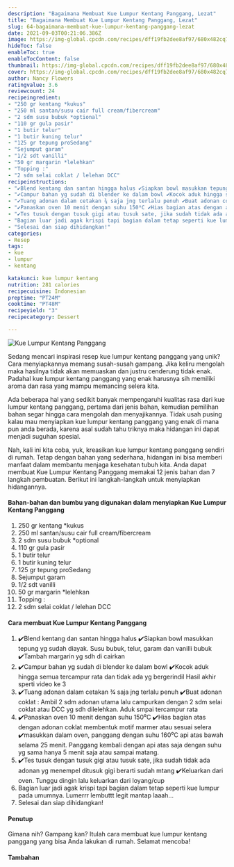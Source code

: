 ```yaml
---
description: "Bagaimana Membuat Kue Lumpur Kentang Panggang, Lezat"
title: "Bagaimana Membuat Kue Lumpur Kentang Panggang, Lezat"
slug: 64-bagaimana-membuat-kue-lumpur-kentang-panggang-lezat
date: 2021-09-03T00:21:06.386Z
image: https://img-global.cpcdn.com/recipes/dff19fb2dee8af97/680x482cq70/kue-lumpur-kentang-panggang-foto-resep-utama.jpg
hideToc: false
enableToc: true
enableTocContent: false
thumbnail: https://img-global.cpcdn.com/recipes/dff19fb2dee8af97/680x482cq70/kue-lumpur-kentang-panggang-foto-resep-utama.jpg
cover: https://img-global.cpcdn.com/recipes/dff19fb2dee8af97/680x482cq70/kue-lumpur-kentang-panggang-foto-resep-utama.jpg
author: Nancy Flowers
ratingvalue: 3.6
reviewcount: 24
recipeingredient:
- "250 gr kentang *kukus"
- "250 ml santan/susu cair full cream/fibercream"
- "2 sdm susu bubuk *optional"
- "110 gr gula pasir"
- "1 butir telur"
- "1 butir kuning telur"
- "125 gr tepung proSedang"
- "Sejumput garam"
- "1/2 sdt vanilli"
- "50 gr margarin *lelehkan"
- "Topping :"
- "2 sdm selai coklat / lelehan DCC"
recipeinstructions:
- "✔️Blend kentang dan santan hingga halus ✔️Siapkan bowl masukkan tepung yg sudah diayak. Susu bubuk, telur, garam dan vanilli bubuk ✔️Tambah margarin yg sdh di cairkan"
- "✔️Campur bahan yg sudah di blender ke dalam bowl ✔️Kocok aduk hingga semua tercampur rata dan tidak ada yg bergerindil Hasil akhir sperti video ke 3"
- "✔️Tuang adonan dalam cetakan ¾ saja jng terlalu penuh ✔️Buat adonan coklat : Ambil 2 sdm adonan utama lalu campurkan dengan 2 sdm selai coklat atau DCC yg sdh dilelehkan. Aduk smpai tercampur rata"
- "✔️Panaskan oven 10 menit dengan suhu 150⁰C ✔️Hias bagian atas dengan adonan coklat membentuk motif marmer atau sesuai selera ✔️masukkan dalam oven, panggang dengan suhu 160⁰C api atas bawah selama 25 menit. Panggang kembali dengan api atas saja dengan suhu yg sama hanya 5 menit saja atau sampai matang."
- "✔️Tes tusuk dengan tusuk gigi atau tusuk sate, jika sudah tidak ada adonan yg menempel ditusuk gigi berarti sudah mtang ✔️Keluarkan dari oven. Tunggu dingin lalu keluarkan dari loyang/cup"
- "Bagian luar jadi agak krispi tapi bagian dalam tetap seperti kue lumpur pada umumnya. Lumerrr lembuttt legit mantap laaah..."
- "Selesai dan siap dihidangkan!"
categories:
- Resep
tags:
- kue
- lumpur
- kentang

katakunci: kue lumpur kentang 
nutrition: 281 calories
recipecuisine: Indonesian
preptime: "PT24M"
cooktime: "PT48M"
recipeyield: "3"
recipecategory: Dessert

---
```



![Kue Lumpur Kentang Panggang](https://img-global.cpcdn.com/recipes/dff19fb2dee8af97/680x482cq70/kue-lumpur-kentang-panggang-foto-resep-utama.jpg)

Sedang mencari inspirasi resep kue lumpur kentang panggang yang unik? Cara menyiapkannya memang susah-susah gampang. Jika keliru mengolah maka hasilnya tidak akan memuaskan dan justru cenderung tidak enak. Padahal kue lumpur kentang panggang yang enak harusnya sih memiliki aroma dan rasa yang mampu memancing selera kita.


Ada beberapa hal yang sedikit banyak mempengaruhi kualitas rasa dari kue lumpur kentang panggang, pertama dari jenis bahan, kemudian pemilihan bahan segar hingga cara mengolah dan menyajikannya. Tidak usah pusing kalau mau menyiapkan kue lumpur kentang panggang yang enak di mana pun anda berada, karena asal sudah tahu triknya maka hidangan ini dapat menjadi suguhan spesial.


Nah, kali ini kita coba, yuk, kreasikan kue lumpur kentang panggang sendiri di rumah. Tetap dengan bahan yang sederhana, hidangan ini bisa memberi manfaat dalam membantu menjaga kesehatan tubuh kita. Anda dapat membuat Kue Lumpur Kentang Panggang memakai 12 jenis bahan dan 7 langkah pembuatan. Berikut ini langkah-langkah untuk menyiapkan hidangannya.

<!--inarticleads1-->

#### Bahan-bahan dan bumbu yang digunakan dalam menyiapkan Kue Lumpur Kentang Panggang

1. 250 gr kentang *kukus
1. 250 ml santan/susu cair full cream/fibercream
1. 2 sdm susu bubuk *optional
1. 110 gr gula pasir
1. 1 butir telur
1. 1 butir kuning telur
1. 125 gr tepung proSedang
1. Sejumput garam
1. 1/2 sdt vanilli
1. 50 gr margarin *lelehkan
1. Topping :
1. 2 sdm selai coklat / lelehan DCC

<!--inarticleads2-->

#### Cara membuat Kue Lumpur Kentang Panggang

1. ✔️Blend kentang dan santan hingga halus ✔️Siapkan bowl masukkan tepung yg sudah diayak. Susu bubuk, telur, garam dan vanilli bubuk ✔️Tambah margarin yg sdh di cairkan
1. ✔️Campur bahan yg sudah di blender ke dalam bowl ✔️Kocok aduk hingga semua tercampur rata dan tidak ada yg bergerindil Hasil akhir sperti video ke 3
1. ✔️Tuang adonan dalam cetakan ¾ saja jng terlalu penuh ✔️Buat adonan coklat : Ambil 2 sdm adonan utama lalu campurkan dengan 2 sdm selai coklat atau DCC yg sdh dilelehkan. Aduk smpai tercampur rata
1. ✔️Panaskan oven 10 menit dengan suhu 150⁰C ✔️Hias bagian atas dengan adonan coklat membentuk motif marmer atau sesuai selera ✔️masukkan dalam oven, panggang dengan suhu 160⁰C api atas bawah selama 25 menit. Panggang kembali dengan api atas saja dengan suhu yg sama hanya 5 menit saja atau sampai matang.
1. ✔️Tes tusuk dengan tusuk gigi atau tusuk sate, jika sudah tidak ada adonan yg menempel ditusuk gigi berarti sudah mtang ✔️Keluarkan dari oven. Tunggu dingin lalu keluarkan dari loyang/cup
1. Bagian luar jadi agak krispi tapi bagian dalam tetap seperti kue lumpur pada umumnya. Lumerrr lembuttt legit mantap laaah...
1. Selesai dan siap dihidangkan!

#### Penutup

Gimana nih? Gampang kan? Itulah cara membuat kue lumpur kentang panggang yang bisa Anda lakukan di rumah. Selamat mencoba!

#### Tambahan



